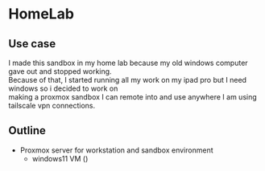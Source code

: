 # HomeLab

## Use case
I made this sandbox in my home lab because my old windows computer gave out and stopped working.\
Because of that, I started running all my work on my ipad pro but I need windows so i decided to work on\
making a proxmox sandbox I can remote into and use anywhere I am using tailscale vpn connections.

## Outline
- Proxmox server for workstation and sandbox environment
  - windows11 VM ()
